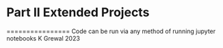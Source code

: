 # Part II Extended Projects

================
Code can be run via any method of running jupyter notebooks
K Grewal 2023
